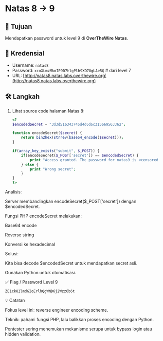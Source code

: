 # Natas 8 → 9

## 🎯 Tujuan
Mendapatkan password untuk level 9 di **OverTheWire Natas**.

## 🔑 Kredensial
- Username: `natas8`
- Password: `xcoXLmzMkoIP9D7hlgPlh9XD7OgLAe5Q`  # dari level 7
- URL: [http://natas8.natas.labs.overthewire.org](http://natas8.natas.labs.overthewire.org)

## 🛠️ Langkah
1. Lihat source code halaman Natas 8:
   ```php
   <?
   $encodedSecret = "3d3d516343746d4d6d6c315669563362";

   function encodeSecret($secret) {
       return bin2hex(strrev(base64_encode($secret)));
   }

   if(array_key_exists("submit", $_POST)) {
       if(encodeSecret($_POST['secret']) == $encodedSecret) {
           print "Access granted. The password for natas9 is <censored>";
       } else {
           print "Wrong secret";
       }
   }
   ?>
Analisis:

Server membandingkan encodeSecret($_POST['secret']) dengan $encodedSecret.

Fungsi PHP encodeSecret melakukan:

Base64 encode

Reverse string

Konversi ke hexadecimal

Solusi:

Kita bisa decode $encodedSecret untuk mendapatkan secret asli.

Gunakan Python untuk otomatisasi.

✅ Flag / Password Level 9

`ZE1ck82lmdGIoErlhQgWND6j2Wzz6b6t`

💡 Catatan

Fokus level ini: reverse engineer encoding scheme.

Teknik: pahami fungsi PHP, lalu balikkan proses encoding dengan Python.

Pentester sering menemukan mekanisme serupa untuk bypass login atau hidden validation.
